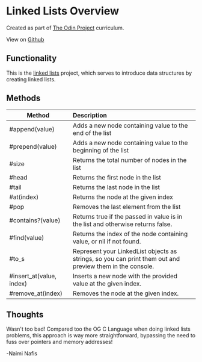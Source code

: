 # Linked Lists Overview

Created as part of [The Odin Project](https://www.theodinproject.com) curriculum.

View on [Github](https://github.com/NaimiNafis/ruby-linked-lists)

## Functionality

This is the [linked lists](https://www.theodinproject.com/paths/full-stack-ruby-on-rails/courses/ruby-programming/lessons/linked-lists) project, which serves to introduce data structures by creating linked lists.

## Methods

| Method                   | Description                                                                                              |
| ------------------------ | :------------------------------------------------------------------------------------------------------- |
| #append(value)           | Adds a new node containing value to the end of the list                                                  |
| #prepend(value)          | Adds a new node containing value to the beginning of the list                                            |
| #size                    | Returns the total number of nodes in the list                                                            |
| #head                    | Returns the first node in the list                                                                       |
| #tail                    | Returns the last node in the list                                                                        |
| #at(index)               | Returns the node at the given index                                                                      |
| #pop                     | Removes the last element from the list                                                                   |
| #contains?(value)        | Returns true if the passed in value is in the list and otherwise returns false.                          |
| #find(value)             | Returns the index of the node containing value, or nil if not found.                                     |
| #to_s                    | Represent your LinkedList objects as strings, so you can print them out and preview them in the console. |
| #insert_at(value, index) | Inserts a new node with the provided value at the given index.                                           |
| #remove_at(index)        | Removes the node at the given index.                                                                     |

## Thoughts

Wasn't too bad! Compared too the OG C Language when doing linked lists problems, this approach is way more straightforward,
bypassing the need to fuss over pointers and memory addresses!

-Naimi Nafis
